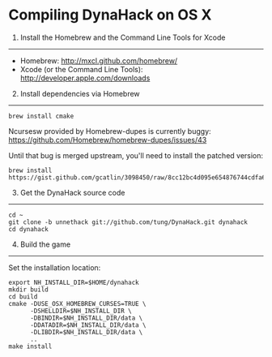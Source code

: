 Compiling DynaHack on OS X
==========================


1. Install the Homebrew and the Command Line Tools for Xcode
------------------------------------------------------------

 - Homebrew: http://mxcl.github.com/homebrew/
 - Xcode (or the Command Line Tools): http://developer.apple.com/downloads


2. Install dependencies via Homebrew
------------------------------------

    brew install cmake

Ncursesw provided by Homebrew-dupes is currently buggy: https://github.com/Homebrew/homebrew-dupes/issues/43

Until that bug is merged upstream, you'll need to install the patched version:

    brew install https://gist.github.com/gcatlin/3098450/raw/8cc12bc4d095e654876744cdfa6eb57a24186589/ncurses.rb


3. Get the DynaHack source code
-------------------------------

    cd ~
    git clone -b unnethack git://github.com/tung/DynaHack.git dynahack
    cd dynahack


4. Build the game
-----------------

Set the installation location:

    export NH_INSTALL_DIR=$HOME/dynahack
    mkdir build
    cd build
    cmake -DUSE_OSX_HOMEBREW_CURSES=TRUE \
          -DSHELLDIR=$NH_INSTALL_DIR \
          -DBINDIR=$NH_INSTALL_DIR/data \
          -DDATADIR=$NH_INSTALL_DIR/data \
          -DLIBDIR=$NH_INSTALL_DIR/data \
          ..
    make install
